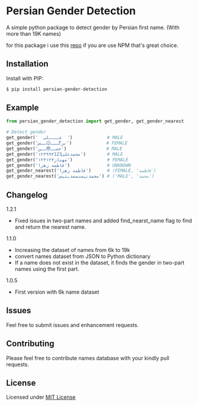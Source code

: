 # Persian Gender Detection

A simple python package to detect gender by Persian first name. (With more than 19K names)

for this package i use this [repo](https://github.com/peymanslh/persian-gender-detection/) if you are use NPM that's great choice.

Installation
------
Install with PIP:

```bash
$ pip install persian-gender-detection
```

Example
------
```python
from persian_gender_detection import get_gender, get_gender_nearest

# Detect gender
get_gender('  عــــلی  ')             # MALE
get_gender('نرگـــ😉ــس')             # FEMALE
get_gender('حســ😎ــن')               # MALE
get_gender('۱۲۳۹۹۳محمدعلی123')        # MALE
get_gender('۱۲۳مهناز۱۲۳')             # FEMALE
get_gender('فاطمه زهرا')              # UNKNOWN
get_gender_nearest('فاطمه زهرا')      # (FEMALE, 'فاطمه')
get_gender_nearest('محمدنیسنممدیتیس') # ('MALE', 'محمد')

```
Changelog
------
1.2.1
* Fixed issues in two-part names and added find_nearst_name flag to find and return the nearest name. 

1.1.0  
* Increasing the dataset of names from 6k to 19k
* convert names dataset from JSON to Python dictionary
* If a name does not exist in the dataset, it finds the gender in two-part names using the first part.  

1.0.5
* First version with 6k name dataset

Issues
------

Feel free to submit issues and enhancement requests.

Contributing
------------

Please feel free to contribute names database with your kindly pull requests.

License
------------
Licensed under [MIT License](LICENSE)

